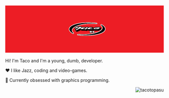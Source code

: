 ![Banner](./tacoBanner.png)

Hi! I'm Taco and I'm a young, dumb, developer.

❤️ I like Jazz, coding and video-games.

💭 Currently obsessed with graphics programming.

<p align="right"> <img src="https://komarev.com/ghpvc/?username=tacotopasu&label=Profile%20views&color=D92323&style=flat" alt="tacotopasu" /> </p>

